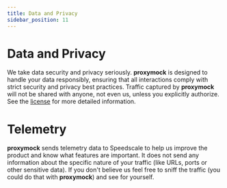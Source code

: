 ```yaml
---
title: Data and Privacy
sidebar_position: 11
---
```


# Data and Privacy

We take data security and privacy seriously. **proxymock** is designed to handle
your data responsibly, ensuring that all interactions comply with strict
security and privacy best practices. Traffic captured by **proxymock** will not
be shared with anyone, not even us, unless you explicitly authorize. See the
[license](./license.md) for more detailed information.

# Telemetry

**proxymock** sends telemetry data to Speedscale to help us improve the product and know what features are important. It does not send any information about the specific nature of your traffic (like URLs, ports or other sensitive data). If you don't believe us feel free to sniff the traffic (you could do that with **proxymock**) and see for yourself.
